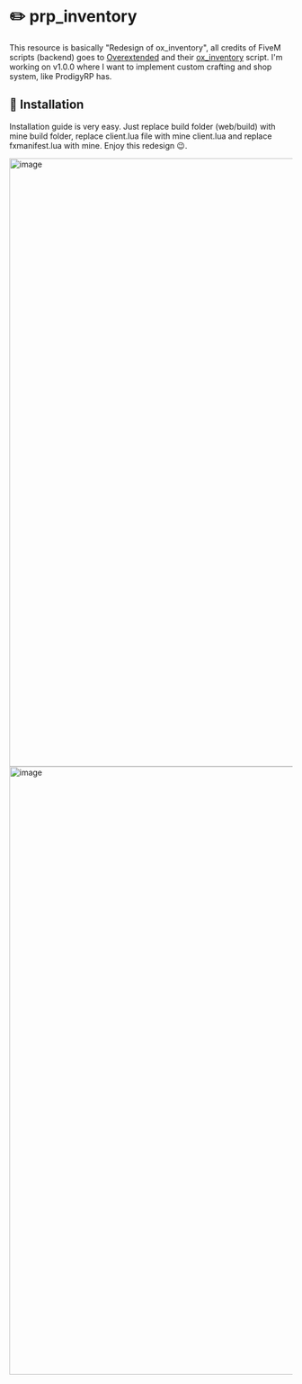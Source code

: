 # ✏️ prp_inventory
This resource is basically "Redesign of ox_inventory", all credits of FiveM scripts (backend) goes to [Overextended](https://github.com/overextended) and their [ox_inventory](https://github.com/overextended/ox_inventory) script. I'm working on v1.0.0 where I want to
implement custom crafting and shop system, like ProdigyRP has.
## 📃 Installation
Installation guide is very easy. Just replace build folder (web/build) with mine build folder, replace client.lua file with mine client.lua and replace fxmanifest.lua with mine. Enjoy this redesign 😉.

<img width="1920" height="1080" alt="image" src="https://github.com/user-attachments/assets/6f5daf94-0f3d-4c9b-ac0d-b9939f6bcd44" />
<img width="1920" height="1080" alt="image" src="https://github.com/user-attachments/assets/434c6095-13cc-43a7-b148-5e1c6a4248d4" />
